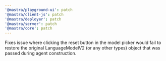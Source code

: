 ```yaml
---
'@mastra/playground-ui': patch
'@mastra/client-js': patch
'@mastra/deployer': patch
'@mastra/server': patch
'@mastra/core': patch
---
```


Fixes issue where clicking the reset button in the model picker would fail to restore the original LanguageModelV2 (or any other types) object that was passed during agent construction.
